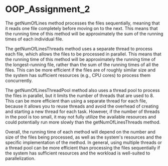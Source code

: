 # OOP_Assignment_2

The getNumOfLines method processes the files sequentially, meaning that it reads one file completely before moving on to the next. This means that the running time of this method will be approximately the sum of the running times of each individual file.

The getNumOfLinesThreads method uses a separate thread to process each file, which allows the files to be processed in parallel. This means that the running time of this method will be approximately the running time of the longest-running file, rather than the sum of the running times of all the files. This can be more efficient if the files are of roughly similar size and the system has sufficient resources (e.g., CPU cores) to process them concurrently.

The getNumOfLinesThreadPool method also uses a thread pool to process the files in parallel, but it limits the number of threads that are used to 8. This can be more efficient than using a separate thread for each file, because it allows you to reuse threads and avoid the overhead of creating and starting a new thread for each task. However, if the number of threads in the pool is too small, it may not fully utilize the available resources and could potentially run more slowly than the getNumOfLinesThreads method.

Overall, the running time of each method will depend on the number and size of the files being processed, as well as the system's resources and the specific implementation of the method. In general, using multiple threads or a thread pool can be more efficient than processing the files sequentially if the system has sufficient resources and the workload is well-suited to parallelization.
